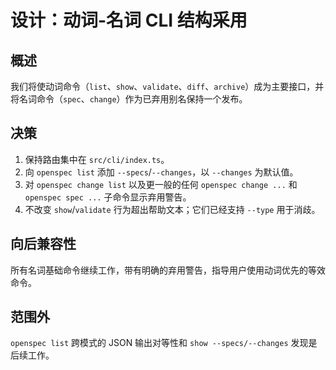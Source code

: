 # 设计：动词-名词 CLI 结构采用

## 概述
我们将使动词命令（`list`、`show`、`validate`、`diff`、`archive`）成为主要接口，并将名词命令（`spec`、`change`）作为已弃用别名保持一个发布。

## 决策

1. 保持路由集中在 `src/cli/index.ts`。
2. 向 `openspec list` 添加 `--specs`/`--changes`，以 `--changes` 为默认值。
3. 对 `openspec change list` 以及更一般的任何 `openspec change ...` 和 `openspec spec ...` 子命令显示弃用警告。
4. 不改变 `show`/`validate` 行为超出帮助文本；它们已经支持 `--type` 用于消歧。

## 向后兼容性
所有名词基础命令继续工作，带有明确的弃用警告，指导用户使用动词优先的等效命令。

## 范围外
`openspec list` 跨模式的 JSON 输出对等性和 `show --specs/--changes` 发现是后续工作。